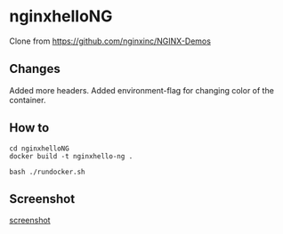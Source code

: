 # nginxhelloNG
Clone from https://github.com/nginxinc/NGINX-Demos

## Changes
Added more headers.
Added environment-flag for changing color of the container.

## How to

```
cd nginxhelloNG
docker build -t nginxhello-ng .

bash ./rundocker.sh
```

## Screenshot
[screenshot](screenshot/nginxhelloNG.jpg)
